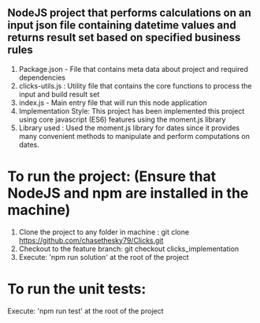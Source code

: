 ## NodeJS project that performs calculations on an input json file containing datetime values and returns result set based on specified business rules

1) Package.json - File that contains meta data about project and required dependencies
2) clicks-utils.js : Utility file that contains the core functions to process the input and build result set
3) index.js - Main entry file that will run this node application
4) Implementation Style: This project has been implemented this project using core javascript (ES6) features using the moment.js library
2) Library used : Used the moment.js library for dates since it provides many convenient methods to manipulate and perform computations on dates.

# To run the project: (Ensure that NodeJS and npm are installed in the machine)
1) Clone the project to any folder in machine : git clone https://github.com/chasethesky79/Clicks.git
2) Checkout to the feature branch: git checkout clicks_implementation
3) Execute: 'npm run solution' at the root of the project

# To run the unit tests:
Execute: 'npm run test' at the root of the project
